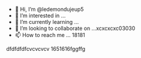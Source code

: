 - 👋 Hi, I’m @ledemondujeup5
- 👀 I’m interested in ...
- 🌱 I’m currently learning ...
- 💞️ I’m looking to collaborate on ...xcxcxcxc03030
- 📫 How to reach me ...
18181
<!---2222
ledemondujeup5/ledemondujeup5 is a ✨ special ✨ repository because its `README.md` (this file) appears on your GitHub profile.
You can click the Preview link to take a look at your changes.
--->
dfdfdfdfcvcvcvcv
1651616fggffg

